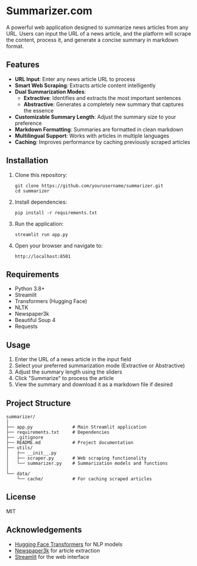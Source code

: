# Summarizer.com

A powerful web application designed to summarize news articles from any URL. Users can input the URL of a news article, and the platform will scrape the content, process it, and generate a concise summary in markdown format.

## Features

- **URL Input**: Enter any news article URL to process
- **Smart Web Scraping**: Extracts article content intelligently
- **Dual Summarization Modes**:
  - **Extractive**: Identifies and extracts the most important sentences
  - **Abstractive**: Generates a completely new summary that captures the essence
- **Customizable Summary Length**: Adjust the summary size to your preference
- **Markdown Formatting**: Summaries are formatted in clean markdown
- **Multilingual Support**: Works with articles in multiple languages
- **Caching**: Improves performance by caching previously scraped articles

## Installation

1. Clone this repository:
   ```
   git clone https://github.com/yourusername/summarizer.git
   cd summarizer
   ```

2. Install dependencies:
   ```
   pip install -r requirements.txt
   ```

3. Run the application:
   ```
   streamlit run app.py
   ```

4. Open your browser and navigate to:
   ```
   http://localhost:8501
   ```

## Requirements

- Python 3.8+
- Streamlit
- Transformers (Hugging Face)
- NLTK
- Newspaper3k
- Beautiful Soup 4
- Requests

## Usage

1. Enter the URL of a news article in the input field
2. Select your preferred summarization mode (Extractive or Abstractive)
3. Adjust the summary length using the sliders
4. Click "Summarize" to process the article
5. View the summary and download it as a markdown file if desired

## Project Structure

```
summarizer/
│
├── app.py               # Main Streamlit application
├── requirements.txt     # Dependencies
├── .gitignore          
├── README.md            # Project documentation
├── utils/
│   ├── __init__.py
│   ├── scraper.py       # Web scraping functionality
│   └── summarizer.py    # Summarization models and functions
│
└── data/
    └── cache/           # For caching scraped articles
```

## License

MIT

## Acknowledgements

- [Hugging Face Transformers](https://huggingface.co/transformers/) for NLP models
- [Newspaper3k](https://newspaper.readthedocs.io/) for article extraction
- [Streamlit](https://streamlit.io/) for the web interface